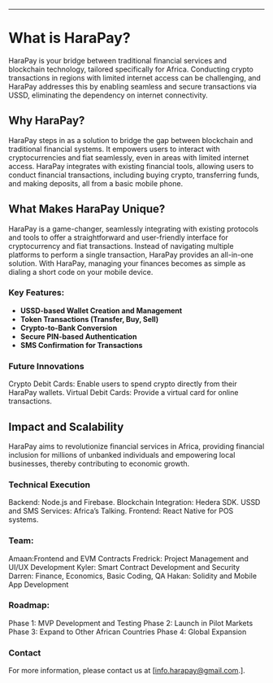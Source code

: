 ---

# What is HaraPay? 

HaraPay is your bridge between traditional financial services and blockchain technology, tailored specifically for Africa. Conducting crypto transactions in regions with limited internet access can be challenging, and HaraPay addresses this by enabling seamless and secure transactions via USSD, eliminating the dependency on internet connectivity.

## Why HaraPay?

HaraPay steps in as a solution to bridge the gap between blockchain and traditional financial systems. It empowers users to interact with cryptocurrencies and fiat seamlessly, even in areas with limited internet access. HaraPay integrates with existing financial tools, allowing users to conduct financial transactions, including buying crypto, transferring funds, and making deposits, all from a basic mobile phone.

## What Makes HaraPay Unique?

HaraPay is a game-changer, seamlessly integrating with existing protocols and tools to offer a straightforward and user-friendly interface for cryptocurrency and fiat transactions. Instead of navigating multiple platforms to perform a single transaction, HaraPay provides an all-in-one solution. With HaraPay, managing your finances becomes as simple as dialing a short code on your mobile device.

### Key Features:

- **USSD-based Wallet Creation and Management** 
- **Token Transactions (Transfer, Buy, Sell)** 
- **Crypto-to-Bank Conversion** 
- **Secure PIN-based Authentication** 
- **SMS Confirmation for Transactions** 

### Future Innovations
Crypto Debit Cards: Enable users to spend crypto directly from their HaraPay wallets.
Virtual Debit Cards: Provide a virtual card for online transactions.

## Impact and Scalability
HaraPay aims to revolutionize financial services in Africa, providing financial inclusion for millions of unbanked individuals and empowering local businesses, thereby contributing to economic growth.

### Technical Execution
Backend: Node.js and Firebase.
Blockchain Integration: Hedera SDK.
USSD and SMS Services: Africa’s Talking.
Frontend: React Native for POS systems.

### Team:
Amaan:Frontend and EVM Contracts
Fredrick: Project Management and UI/UX Development
Kyler: Smart Contract Development and Security
Darren: Finance, Economics, Basic Coding, QA
Hakan: Solidity and Mobile App Development

### Roadmap:
Phase 1: MVP Development and Testing
Phase 2: Launch in Pilot Markets
Phase 3: Expand to Other African Countries
Phase 4: Global Expansion

### Contact
For more information, please contact us at [info.harapay@gmail.com.].

